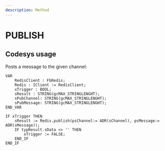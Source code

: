 ```yaml
---
description: Method
---
```


# PUBLISH

## Codesys usage

Posts a message to the given channel:

```
VAR	
	RedisClient : FbRedis;
	Redis : IClient := RedisClient;
	xTrigger : BOOL;
	sResult : STRING(gcMAX_STRINGLENGHT);
	sPubChannel: STRING(gcMAX_STRINGLENGHT);
	sPubMessage: STRING(gcMAX_STRINGLENGHT);
END_VAR
```

```
IF xTrigger THEN
	sResult := Redis.publish(psChannel:= ADR(sChannel), psMessage:= ADR(sMessage));
	IF typResult.sData <> '' THEN
		xTrigger := FALSE;
	END_IF
END_IF
```
